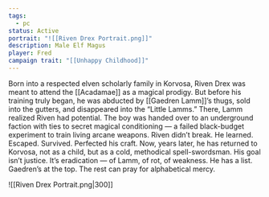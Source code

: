 ```yaml
---
tags:
  - pc
status: Active
portrait: "![[Riven Drex Portrait.png]]"
description: Male Elf Magus
player: Fred
campaign trait: "[[Unhappy Childhood]]"
---
```

Born into a respected elven scholarly family in Korvosa, Riven Drex was meant to attend the [[Acadamae]] as a magical prodigy. But before his training truly began, he was abducted by [[Gaedren Lamm]]’s thugs, sold into the gutters, and disappeared into the “Little Lamms.” There, Lamm realized Riven had potential. The boy was handed over to an underground faction with ties to secret magical conditioning — a failed black-budget experiment to train living arcane weapons. Riven didn’t break. He learned. Escaped. Survived. Perfected his craft. Now, years later, he has returned to Korvosa, not as a child, but as a cold, methodical spell-swordsman. His goal isn’t justice. It’s eradication — of Lamm, of rot, of weakness. He has a list. Gaedren’s at the top. The rest can pray for alphabetical mercy.

![[Riven Drex Portrait.png|300]]